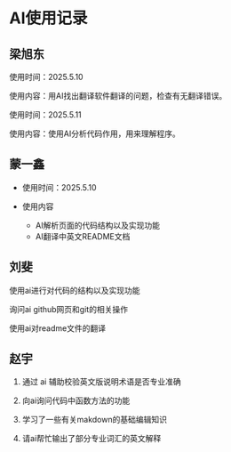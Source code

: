 # AI使用记录

## 梁旭东

使用时间：2025.5.10

使用内容：用AI找出翻译软件翻译的问题，检查有无翻译错误。

使用时间：2025.5.11

使用内容：使用AI分析代码作用，用来理解程序。

## 蒙一鑫

- 使用时间：2025.5.10

- 使用内容
    - AI解析页面的代码结构以及实现功能
    - AI翻译中英文README文档

## 刘斐

使用ai进行对代码的结构以及实现功能

询问ai github网页和git的相关操作

使用ai对readme文件的翻译

## 赵宇

1. 通过 ai 辅助校验英文版说明术语是否专业准确

2. 向ai询问代码中函数方法的功能

3. 学习了一些有关makdown的基础编辑知识

4. 请ai帮忙输出了部分专业词汇的英文解释

